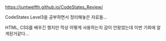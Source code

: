 https://juntwelfth.github.io/CodeStates_Review/

CodeStates Level3을 공부하면서 정리해놓은 자료들...

HTML, CSS를 배우긴 했지만 막상 어떻게 사용하는지 감이 안왔었는데 이번 기회에 알게된거같다...
